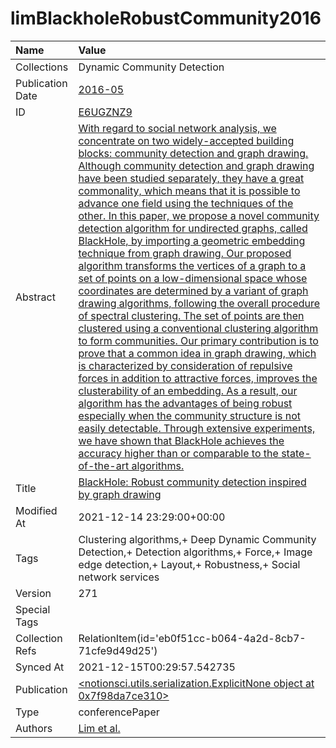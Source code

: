 # limBlackholeRobustCommunity2016
| Name             | Value                                                                                                                                                                                                                                                                                                                                                                                                                                                                                                                                                                                                                                                                                                                                                                                                                                                                                                                                                                                                                                                                                                                                                                                                                                                                                                                                                                                                                                            |
|:-----------------|:-------------------------------------------------------------------------------------------------------------------------------------------------------------------------------------------------------------------------------------------------------------------------------------------------------------------------------------------------------------------------------------------------------------------------------------------------------------------------------------------------------------------------------------------------------------------------------------------------------------------------------------------------------------------------------------------------------------------------------------------------------------------------------------------------------------------------------------------------------------------------------------------------------------------------------------------------------------------------------------------------------------------------------------------------------------------------------------------------------------------------------------------------------------------------------------------------------------------------------------------------------------------------------------------------------------------------------------------------------------------------------------------------------------------------------------------------|
| Collections      | Dynamic Community Detection                                                                                                                                                                                                                                                                                                                                                                                                                                                                                                                                                                                                                                                                                                                                                                                                                                                                                                                                                                                                                                                                                                                                                                                                                                                                                                                                                                                                                      |
| Publication Date | [2016-05](<notionsci.utils.serialization.ExplicitNone object at 0x7f98daaea850>)                                                                                                                                                                                                                                                                                                                                                                                                                                                                                                                                                                                                                                                                                                                                                                                                                                                                                                                                                                                                                                                                                                                                                                                                                                                                                                                                                                 |
| ID               | [E6UGZNZ9](<notionsci.utils.serialization.ExplicitNone object at 0x7f98daaea6d0>)                                                                                                                                                                                                                                                                                                                                                                                                                                                                                                                                                                                                                                                                                                                                                                                                                                                                                                                                                                                                                                                                                                                                                                                                                                                                                                                                                                |
| Abstract         | [With regard to social network analysis, we concentrate on two widely-accepted building blocks: community detection and graph drawing. Although community detection and graph drawing have been studied separately, they have a great commonality, which means that it is possible to advance one field using the techniques of the other. In this paper, we propose a novel community detection algorithm for undirected graphs, called BlackHole, by importing a geometric embedding technique from graph drawing. Our proposed algorithm transforms the vertices of a graph to a set of points on a low-dimensional space whose coordinates are determined by a variant of graph drawing algorithms, following the overall procedure of spectral clustering. The set of points are then clustered using a conventional clustering algorithm to form communities. Our primary contribution is to prove that a common idea in graph drawing, which is characterized by consideration of repulsive forces in addition to attractive forces, improves the clusterability of an embedding. As a result, our algorithm has the advantages of being robust especially when the community structure is not easily detectable. Through extensive experiments, we have shown that BlackHole achieves the accuracy higher than or comparable to the state-of-the-art algorithms.](<notionsci.utils.serialization.ExplicitNone object at 0x7f98daaeaaf0>) |
| Title            | [BlackHole: Robust community detection inspired by graph drawing](<notionsci.utils.serialization.ExplicitNone object at 0x7f98daaeac40>)                                                                                                                                                                                                                                                                                                                                                                                                                                                                                                                                                                                                                                                                                                                                                                                                                                                                                                                                                                                                                                                                                                                                                                                                                                                                                                         |
| Modified At      | 2021-12-14 23:29:00+00:00                                                                                                                                                                                                                                                                                                                                                                                                                                                                                                                                                                                                                                                                                                                                                                                                                                                                                                                                                                                                                                                                                                                                                                                                                                                                                                                                                                                                                        |
| Tags             | Clustering algorithms,+ Deep Dynamic Community Detection,+ Detection algorithms,+ Force,+ Image edge detection,+ Layout,+ Robustness,+ Social network services                                                                                                                                                                                                                                                                                                                                                                                                                                                                                                                                                                                                                                                                                                                                                                                                                                                                                                                                                                                                                                                                                                                                                                                                                                                                                   |
| Version          | 271                                                                                                                                                                                                                                                                                                                                                                                                                                                                                                                                                                                                                                                                                                                                                                                                                                                                                                                                                                                                                                                                                                                                                                                                                                                                                                                                                                                                                                              |
| Special Tags     |                                                                                                                                                                                                                                                                                                                                                                                                                                                                                                                                                                                                                                                                                                                                                                                                                                                                                                                                                                                                                                                                                                                                                                                                                                                                                                                                                                                                                                                  |
| Collection Refs  | RelationItem(id='eb0f51cc-b064-4a2d-8cb7-71cfe9d49d25')                                                                                                                                                                                                                                                                                                                                                                                                                                                                                                                                                                                                                                                                                                                                                                                                                                                                                                                                                                                                                                                                                                                                                                                                                                                                                                                                                                                          |
| Synced At        | 2021-12-15T00:29:57.542735                                                                                                                                                                                                                                                                                                                                                                                                                                                                                                                                                                                                                                                                                                                                                                                                                                                                                                                                                                                                                                                                                                                                                                                                                                                                                                                                                                                                                       |
| Publication      | [<notionsci.utils.serialization.ExplicitNone object at 0x7f98da7ce310>](<notionsci.utils.serialization.ExplicitNone object at 0x7f98da7ce310>)                                                                                                                                                                                                                                                                                                                                                                                                                                                                                                                                                                                                                                                                                                                                                                                                                                                                                                                                                                                                                                                                                                                                                                                                                                                                                                   |
| Type             | conferencePaper                                                                                                                                                                                                                                                                                                                                                                                                                                                                                                                                                                                                                                                                                                                                                                                                                                                                                                                                                                                                                                                                                                                                                                                                                                                                                                                                                                                                                                  |
| Authors          | [Lim et al.](<notionsci.utils.serialization.ExplicitNone object at 0x7f98da7ce4c0>)                                                                                                                                                                                                                                                                                                                                                                                                                                                                                                                                                                                                                                                                                                                                                                                                                                                                                                                                                                                                                                                                                                                                                                                                                                                                                                                                                              |

